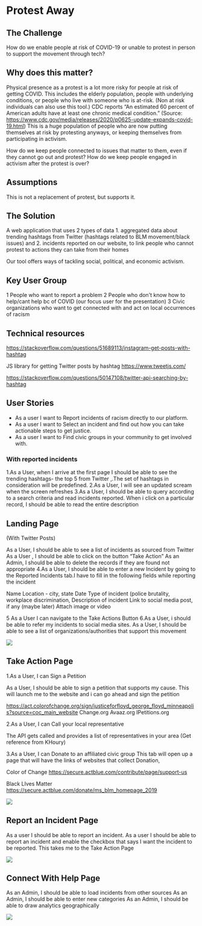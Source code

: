 # Protest Away

## The Challenge
How do we enable people at risk of COVID-19 or unable to protest in person to support the movement through
tech?

## Why does this matter?
Physical presence as a protest is a lot more risky for people at risk of getting  COVID. This includes the elderly population, people with underlying conditions, or people who live with someone who is at-risk. (Non at risk individuals can also use this tool.) CDC reports “An estimated 60 percent of American adults have at least one chronic medical condition.” (Source: https://www.cdc.gov/media/releases/2020/p0625-update-expands-covid-19.html)
This is a huge population of people who are now putting themselves at risk by protesting anyways, or keeping themselves from participating in activism. 

How do we keep people connected to issues that matter to them, even if they cannot go out and protest?
How do we keep people engaged in activism after the protest is over?

## Assumptions
This is not a replacement of protest, but supports it. 

## The Solution
A web application that uses 2 types of data 1. aggregated data about trending hashtags from Twitter (hashtags related to BLM movement/black issues) and 2. incidents reported on our website, to link people who cannot protest to actions they can take from their homes 

Our tool offers ways of tackling social, political, and economic activism.


## Key User Group

1 People who want to report a problem 
2 People who don't know how to help/cant help bc of COVID (our focus user for the presentation) 
3 Civic organizations who want to get connected with and act on local occurrences of racism

## Technical resources

https://stackoverflow.com/questions/51689113/instagram-get-posts-with-hashtag

JS library for getting Twitter posts by hashtag
https://www.tweetjs.com/

https://stackoverflow.com/questions/50147108/twitter-api-searching-by-hashtag

## User Stories

- As a user I want to Report incidents of racism directly to our platform. 
- As a user I want to Select an incident and find out how you can take actionable steps to get justice.
- As a user I want to Find civic groups in your community to get involved with.

### With reported incidents
1.As a User, when I arrive at the first page I should be able to see the trending hashtags- the top 5 from Twitter ,.The set of hashtags in consideration will be predefined. 
2.As a User, I will see an updated scream when the screen refreshes 
3.As a User, I should be able to query according to a search criteria and read incidents reported. When i click on a particular record, I should be able to read the entire description

## Landing Page 
(With Twitter Posts)

As a User, I should be able to see a list of incidents as sourced from Twitter
As a User , I should be able to click on the button “Take Action”
As an Admin, I should be able to delete the records if they are found not appropriate
4.As a User, I should be able to enter a new Incident by going to the Reported Incidents tab.I have to fill in the following fields while reporting the incident

Name
Location - city, state
Date
Type of incident (police brutality, workplace discrimination, 
Description of incident
Link to social media post, if any (maybe later)
Attach image or video

5 As a User I can navigate to the Take Actions Button
6.As a User, i should be able to refer my incidents to social media sites. 
As a User, I should be able to see a list of organizations/authorities that support this movement

![](src/images/Screen%20Shot%202020-07-29%20at%208.17.54%20PM.png)


## Take Action Page
 
1.As a User, I can Sign a Petition

As a User, I should be able to sign a petition that supports my cause. This will launch me to the website and i can go ahead and sign the petition

https://act.colorofchange.org/sign/justiceforfloyd_george_floyd_minneapolis?source=coc_main_website
Change.org
Avaaz.org
IPetitions.org

2.As a User, I can Call your local representative

The API gets called and provides a list of representatives in your area
(Get reference from KHoury)

3.As a User, I can Donate to an affiliated civic group This tab will open up a page that will have the links of websites that collect Donation,

Color of Change  https://secure.actblue.com/contribute/page/support-us

Black LIves Matter https://secure.actblue.com/donate/ms_blm_homepage_2019

![](src/images/Screen%20Shot%202020-07-29%20at%208.19.54%20PM.png)

## Report an Incident Page

As a user I should be able to report an incident.
As a user I should be able to report an incident and enable the checkbox that says I want the incident to be reported.
This takes me to the Take Action Page

![](src/images/Screen%20Shot%202020-07-29%20at%208.18.14%20PM.png)

## Connect With Help Page

As an Admin, I should be able to load incidents from other sources
As an Admin, I should be able to enter new categories
As an Admin, I should be able to draw analytics geographically


![](src/images/Screen%20Shot%202020-07-29%20at%208.18.30%20PM.png)







 












